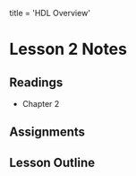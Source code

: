 title = 'HDL Overview'

# Lesson 2 Notes

## Readings
- Chapter 2

## Assignments

## Lesson Outline
